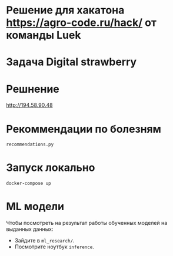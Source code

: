 # Решение для хакатона https://agro-code.ru/hack/ от команды Luek
# Задача Digital strawberry

# Решнение
http://194.58.90.48

# Рекоммендации по болезням
`recommendations.py`

# Запуск локально
`docker-compose up`

# ML модели
Чтобы посмотреть на результат работы обученных моделей на выданных данных:
- Зайдите в `ml_research/`.
- Посмотрите ноутбук `inference`.
